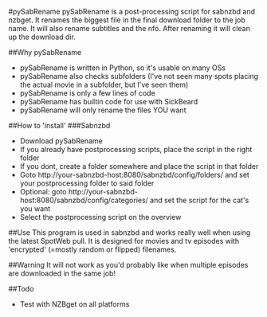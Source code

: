#pySabRename
pySabRename is a post-processing script for sabnzbd and nzbget.
It renames the biggest file in the final download folder to the job name. It will also rename subtitles and the nfo.
After renaming it will clean up the download dir.

##Why pySabRename
* pySabRename is written in Python, so it's usable on many OSs
* pySabRename also checks subfolders (I've not seen many spots placing the actual movie in a subfolder, but I've seen them)
* pySabRename is only a few lines of code
* pySabRename has builtin code for use with SickBeard
* pySabRename will only rename the files YOU want

##How to 'install'
###Sabnzbd
* Download pySabRename
* If you already have postprocessing scripts, place the script in the right folder
* If you dont, create a folder somewhere and place the script in that folder
* Goto http://your-sabnzbd-host:8080/sabnzbd/config/folders/ and set your postprocessing folder to said folder
* Optional: goto http://your-sabnzbd-host:8080/sabnzbd/config/categories/ and set the script for the cat's you want
* Select the postprocessing script on the overview

##Use
This program is used in sabnzbd and works really well when using the latest SpotWeb pull. It is designed for movies and tv episodes with 'encrypted' (=mostly random or flipped) filenames.

##Warning
It will not work as you'd probably like when multiple episodes are downloaded in the same job!

##Todo
* Test with NZBget on all platforms
